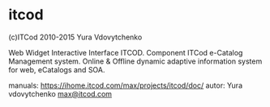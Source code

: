 itcod
=====
(c)ITCod 2010-2015 Yura Vdovytchenko

Web Widget Interactive Interface ITCOD. Component ITCod e-Catalog Management system. Online & Offline dynamic adaptive information system for web, eCatalogs and SOA. 

manuals: https://ihome.itcod.com/max/projects/itcod/doc/
autor: Yura vdovytchenko max@itcod.com

